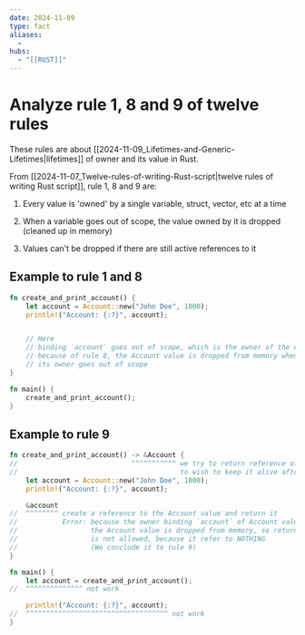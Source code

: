 ```yaml
---
date: 2024-11-09
type: fact
aliases:
  -
hubs:
  - "[[RUST]]"
---
```


# Analyze rule 1, 8 and 9 of twelve rules

These rules are about [[2024-11-09_Lifetimes-and-Generic-Lifetimes|lifetimes]] of owner and its value in Rust. 

From [[2024-11-07_Twelve-rules-of-writing-Rust-script|twelve rules of writing Rust script]], rule 1, 8 and 9 are:


1. Every value is 'owned' by a single variable, struct, vector, etc at a time

8. When a variable goes out of scope, the value owned by it is dropped (cleaned up in memory)

9. Values can't be dropped if there are still active references to it


## Example to rule 1 and 8

```rust
fn create_and_print_account() {
    let account = Account::new("John Doe", 1000);
    println!("Account: {:?}", account);


    // Here
    // binding `account` goes out of scope, which is the owner of the Account value
    // because of rule 8, the Account value is dropped from memory when
    // its owner goes out of scope
}

fn main() {
    create_and_print_account();
}

```


## Example to rule 9

```rust
fn create_and_print_account() -> &Account {
//                            ^^^^^^^^^^^ we try to return reference of Account value
//                                        to wish to keep it alive after the owner goes
    let account = Account::new("John Doe", 1000);
    println!("Account: {:?}", account);

    &account
//  ^^^^^^^^ create a reference to the Account value and return it
//           Error: because the owner binding `account` of Account value goes out of scope
//                  the Account value is dropped from memory, so returning a reference to it
//                  is not allowed, because it refer to NOTHING
//                  (We conclude it to rule 9)
}

fn main() {
    let account = create_and_print_account();
//  ^^^^^^^^^^^^^^ not work

    println!("Account: {:?}", account);
//  ^^^^^^^^^^^^^^^^^^^^^^^^^^^^^^^^^^^ not work
}

```
